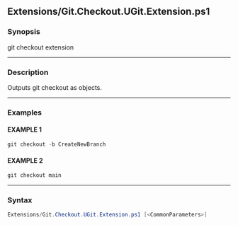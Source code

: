 Extensions/Git.Checkout.UGit.Extension.ps1
------------------------------------------




### Synopsis
git checkout extension



---


### Description

Outputs git checkout as objects.



---


### Examples
#### EXAMPLE 1
```PowerShell
git checkout -b CreateNewBranch
```

#### EXAMPLE 2
```PowerShell
git checkout main
```



---


### Syntax
```PowerShell
Extensions/Git.Checkout.UGit.Extension.ps1 [<CommonParameters>]
```
